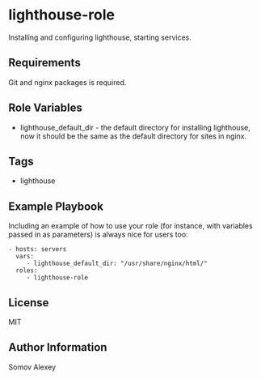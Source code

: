 lighthouse-role
=========

Installing and configuring lighthouse, starting services.

Requirements
------------

Git and nginx packages is required.

Role Variables
--------------

- lighthouse_default_dir - the default directory for installing lighthouse, now it should be the same as the default directory for sites in nginx.

Tags
----
- lighthouse

Example Playbook
----------------

Including an example of how to use your role (for instance, with variables passed in as parameters) is always nice for users too:

    - hosts: servers
      vars:
         - lighthouse_default_dir: "/usr/share/nginx/html/"
      roles:
         - lighthouse-role

License
-------

MIT

Author Information
------------------

Somov Alexey